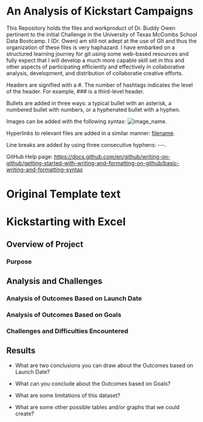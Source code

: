 # An Analysis of Kickstart Campaigns

This Repository holds the files and workproduct of Dr. Buddy Owen pertinent to the initial Challenge in the University of Texas McCombs School Data Bootcamp. I (Dr. Owen) am still not adept at the use of GIt and thus the organization of these files is very haphazard. I have embarked on a structured learning journey for git using some web-based resources and fully expect that I will develop a much more capable skill set in this and other aspects of participating efficiently and effectively in collaborative analysis, development, and distribution of collaboratie creative efforts. 

Headers are signified with a #. The number of hashtags indicates the level of the header. For example, ### is a third-level header.

Bullets are added in three ways: a typical bullet with an asterisk, a numbered bullet with numbers, or a hyphenated bullet with a hyphen.

Images can be added with the following syntax: ![image_name](path/to/image_name.png).

Hyperlinks to relevant files are  added in a similar manner: [filename](path/to/filename.xlxs).

Line breaks are added by using three consecutive hyphens: ---.

GitHub Help page: https://docs.github.com/en/github/writing-on-github/getting-started-with-writing-and-formatting-on-github/basic-writing-and-formatting-syntax

# Original Template text

# Kickstarting with Excel

## Overview of Project

### Purpose

## Analysis and Challenges

### Analysis of Outcomes Based on Launch Date

### Analysis of Outcomes Based on Goals

### Challenges and Difficulties Encountered

## Results

- What are two conclusions you can draw about the Outcomes based on Launch Date?

- What can you conclude about the Outcomes based on Goals?

- What are some limitations of this dataset?

- What are some other possible tables and/or graphs that we could create?

